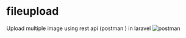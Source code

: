 # fileupload
Upload multiple image using rest api (postman ) in laravel
![postman](https://user-images.githubusercontent.com/5730132/53942555-4ae94200-40e5-11e9-8d1d-7bbfd7578e83.png)


